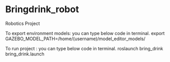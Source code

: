 # Bringdrink_robot
Robotics Project

To export environment models: you can type below code in terminal.
export GAZEBO_MODEL_PATH=/home/(username)/model_editor_models/

To run project : you can type below code in terminal.
roslaunch bring_drink bring_drink.launch
